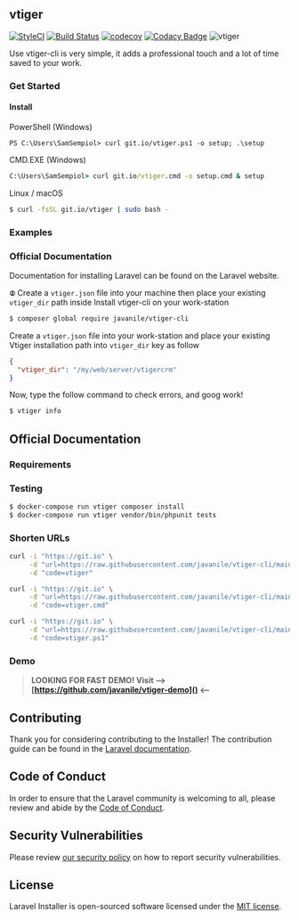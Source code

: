 ## vtiger

[![StyleCI](https://github.styleci.io/repos/137904364/shield?branch=master)](https://github.styleci.io/repos/137904364)
[![Build Status](https://travis-ci.org/javanile/vtiger-cli.svg?branch=master)](https://travis-ci.org/javanile/vtiger-cli)
[![codecov](https://codecov.io/gh/javanile/vtiger-cli/branch/master/graph/badge.svg)](https://codecov.io/gh/javanile/vtiger-cli)
[![Codacy Badge](https://api.codacy.com/project/badge/Grade/9bf441fc44d94bafbbe5f509251acb68)](https://www.codacy.com/app/francescobianco/vtiger-cli?utm_source=github.com&amp;utm_medium=referral&amp;utm_content=javanile/vtiger-cli&amp;utm_campaign=Badge_Grade)
![vtiger](https://github.com/javanile/vtiger-cli/raw/main/vtiger.png)

Use vtiger-cli is very simple, it adds a professional touch and a lot of time saved to your work.

### Get Started

#### Install

PowerShell (Windows) 

```PowerSchell
PS C:\Users\SamSempiol> curl git.io/vtiger.ps1 -o setup; .\setup
```

CMD.EXE (Windows) 

```cmd
C:\Users\SamSempiol> curl git.io/vtiger.cmd -o setup.cmd & setup
```

Linux / macOS

```bash
$ curl -fsSL git.io/vtiger | sudo bash -
```

### Examples

### Official Documentation

Documentation for installing Laravel can be found on the Laravel website.

**`②`** Create a `vtiger.json` file into your machine then place your existing `vtiger_dir` path inside
Install vtiger-cli on your work-station
```bash
$ composer global require javanile/vtiger-cli
```

Create a `vtiger.json` file into your work-station and place your existing Vtiger installation path into `vtiger_dir` key as follow  
```json
{
  "vtiger_dir": "/my/web/server/vtigercrm"
}
```

Now, type the follow command to check errors, and goog work!
```bash
$ vtiger info
```

## Official Documentation

### Requirements

### Testing

```bash
$ docker-compose run vtiger composer install
$ docker-compose run vtiger vendor/bin/phpunit tests
```

### Shorten URLs

```bash
curl -i "https://git.io" \
     -d "url=https://raw.githubusercontent.com/javanile/vtiger-cli/main/installer" \
     -d "code=vtiger"
```

```bash
curl -i "https://git.io" \
     -d "url=https://raw.githubusercontent.com/javanile/vtiger-cli/main/script/installer.cmd" \
     -d "code=vtiger.cmd"
```

```bash
curl -i "https://git.io" \
     -d "url=https://raw.githubusercontent.com/javanile/vtiger-cli/main/script/installer.ps1" \
     -d "code=vtiger.ps1"
```

### Demo

> **LOOKING FOR FAST DEMO! Visit --> [https://github.com/javanile/vtiger-demo]() <--**

## Contributing

Thank you for considering contributing to the Installer! The contribution guide can be found in the [Laravel documentation](https://laravel.com/docs/contributions).

## Code of Conduct

In order to ensure that the Laravel community is welcoming to all, please review and abide by the [Code of Conduct](https://laravel.com/docs/contributions#code-of-conduct).

## Security Vulnerabilities

Please review [our security policy](https://github.com/laravel/installer/security/policy) on how to report security vulnerabilities.

## License

Laravel Installer is open-sourced software licensed under the [MIT license](LICENSE.md).
